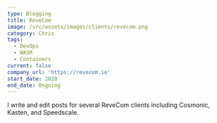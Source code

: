```yaml
---
type: Blogging
title: ReveCom
image: /src/assets/images/clients/revecom.png
category: Chris
tags:
  - DevOps
  - WASM
  - Containers
current: false
company_url: 'https://revecom.io'
start_date: 2020
end_date: Ongoing
---
```


I write and edit posts for several ReveCom clients including Cosmonic, Kasten, and Speedscale.
